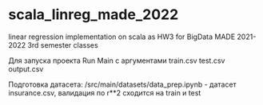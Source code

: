 # scala_linreg_made_2022
linear regression implementation on scala as HW3 for BigData MADE 2021-2022 3rd semester classes

Для запуска проекта Run Main с аргументами train.csv test.csv output.csv

Подготовка датасета: /src/main/datasets/data_prep.ipynb - датасет insurance.csv, валидация по r**2 сходится на train и test
